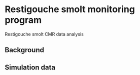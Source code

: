 # Restigouche smolt monitoring program
Restigouche smolt CMR data analysis



## Background



## Simulation data




